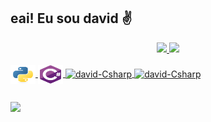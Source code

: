 ## eai! Eu sou david ✌️
<div align="center">
  <a href="https://github.com/David-Marinho">
  <img height="120em" src="https://github-readme-stats.vercel.app/api?username=david-marinho&show_icons=true&theme=radical&include_all_commits=true&count_private=true&title_color=126887"/>
  <img height="120em" src="https://github-readme-stats.vercel.app/api/top-langs/?username=david-marinho&layout=compact&langs_count=7&theme=radical&title_color=126887"/>
</div>
  
  <div style="display: inline_block"><br>
  <img align="center" alt="david-Python" height="30" width="40" src="https://raw.githubusercontent.com/devicons/devicon/master/icons/python/python-original.svg">
  <img align="center" alt="david-Csharp" height="30" width="40" src="https://raw.githubusercontent.com/devicons/devicon/master/icons/csharp/csharp-original.svg">
  <img align="center" alt="david-Csharp" height="30" width="40" src="https://cdn.jsdelivr.net/gh/devicons/devicon/icons/java/java-original.svg">
  <img align="center" alt="david-Csharp" height="30" width="40" src="https://cdn.jsdelivr.net/gh/devicons/devicon/icons/cplusplus/cplusplus-original.svg">
    
</div>
  
##

<div>
  <a href="https://www.linkedin.com/in/david-pequeno-marinho/" target="_blank"><img src="https://img.shields.io/badge/-LinkedIn-%230077B5?style=for-the-                badge&logo=linkedin&logoColor=white" target="_blank"></a> 
</div>

